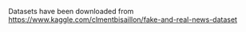 Datasets have been downloaded from https://www.kaggle.com/clmentbisaillon/fake-and-real-news-dataset
